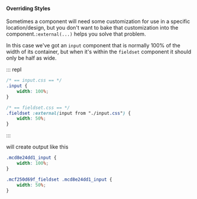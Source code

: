 #### Overriding Styles

Sometimes a component will need some customization for use in a specific location/design, but you don't want to bake that customization into the component.`:external(...)` helps you solve that problem.

In this case we've got an `input` component that is normally 100% of the width of its container, but when it's within the `fieldset` component it should only be half as wide.

::: repl
```css
/* == input.css == */
.input {
    width: 100%;
}

/* == fieldset.css == */
.fieldset :external(input from "./input.css") {
    width: 50%;
}
```
:::

will create output like this

```css
.mcd8e24dd1_input {
    width: 100%;
}

.mcf250d69f_fieldset .mcd8e24dd1_input {
    width: 50%;
}
```
